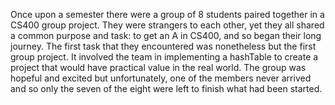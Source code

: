 Once upon a semester there were a group of 8 students paired together in a CS400 group project. They were strangers to each other, yet they all shared a common purpose and task: to get an A in CS400, and so began their long journey. The first task that they encountered was nonetheless but the first group project. It involved the team in implementing a hashTable to create a project that would have practical value in the real world. The group was hopeful and excited but unfortunately, one of the members never arrived and so only the seven of the eight were left to finish what had been started. 
